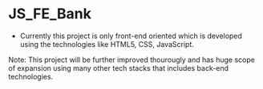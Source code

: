# JS_FE_Bank

* Currently this project is only front-end oriented which is developed using the technologies like HTML5, CSS, JavaScript.

Note: This project will be further improved thourougly and has huge scope of expansion using many other tech stacks that includes back-end technologies.
 
